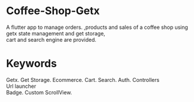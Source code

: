 # Coffee-Shop-Getx

A flutter app to manage orders. 
,products and sales of a coffee shop using getx state management and get storage,   
cart and search engine are provided. 
# Keywords 
Getx. 
Get Storage. 
Ecommerce. 
Cart. 
Search. 
Auth. 
Controllers   
Url launcher  
Badge. 
Custom ScrollView. 
